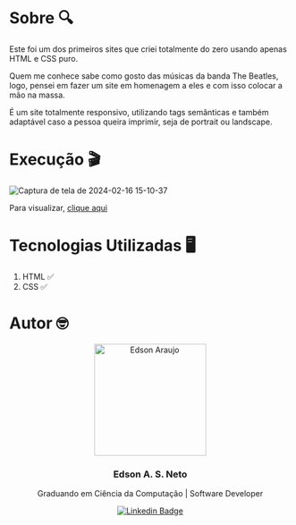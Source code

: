 # Sobre 🔍

Este foi um dos primeiros sites que criei totalmente do zero usando apenas HTML e CSS puro.

Quem me conhece sabe como gosto das músicas da banda The Beatles, logo, pensei em fazer um site em homenagem a eles e com isso colocar a mão na massa.

É um site totalmente responsivo, utilizando tags semânticas e também adaptável caso a pessoa queira imprimir, seja de portrait ou landscape.

# Execução 🎬

![Captura de tela de 2024-02-16 15-10-37](https://github.com/edsonaraujobr/site-beatles/assets/137104822/9ce8134f-05a6-4b90-bf69-382b28170f22)


Para visualizar, [clique aqui](https://edsonaraujoneto.github.io/site-beatles/)


# Tecnologias Utilizadas 🖥

1. HTML ✅
2. CSS ✅

# Autor 🤓

<p align="center">
  <img width="200px" alt="Edson Araujo" title="Edson Araujo" src="https://avatars.githubusercontent.com/u/137104822?v=4" />

  <h3 align="center">Edson A. S. Neto</h3>

  <p align="center">
    Graduando em Ciência da Computação | Software Developer
  </p>
</p>

<div align="center">

[![Linkedin Badge](https://img.shields.io/badge/-LinkedIn-1f6feb?style=flat-square&logo=Linkedin&logoColor=white&link=https://www.linkedin.com/in/vhmarcal/)](https://www.linkedin.com/in/edsonaraujo2003/)

</div>









   




